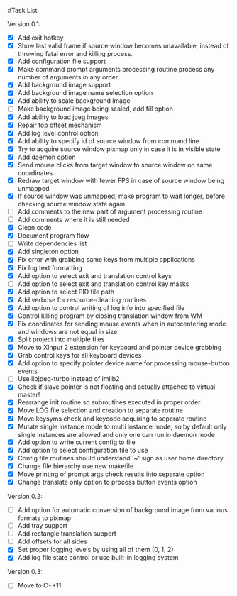 #Task List

Version 0.1:
- [x] Add exit hotkey
- [x] Show last valid frame if source window becomes unavailable,
 instead of throwing fatal error and killing process.
- [x] Add configuration file support
- [x] Make command prompt arguments processing routine process any number of 
arguments in any order
- [x] Add background image support
- [x] Add background image name selection option
- [x] Add ability to scale background image
- [ ] Make background image being scaled, add fill option
- [x] Add ability to load jpeg images
- [x] Repair top offset mechanism
- [x] Add log level control option
- [x] Add ability to specify id of source window from command line
- [x] Try to acquire source window pixmap only in case it is in visible state
- [x] Add daemon option
- [x] Send mouse clicks from target window to source window on same coordinates
- [x] Redraw target window with fewer FPS in case of source window being 
unmapped
- [x] If source window was unmapped, make program to wait longer, before 
checking source window state again
- [ ] Add comments to the new part of argument processing routine
- [ ] Add comments where it is still needed
- [x] Clean code
- [x] Document program flow
- [ ] Write dependencies list
- [x] Add singleton option
- [x] Fix error with grabbing same keys from multiple applications
- [x] Fix log text formatting
- [x] Add option to select exit and translation control keys
- [ ] Add option to select exit and translation control key masks
- [x] Add option to select PID file path
- [x] Add verbose for resource-cleaning routines
- [x] Add option to control writing of log info into specified file
- [x] Control killing program by closing translation window from WM
- [x] Fix coordinates for sending mouse events when in autocentering mode and
 windows are not equal in size
- [x] Split project into multiple files
- [x] Move to XInput 2 extension for keyboard and pointer device grabbing
- [x] Grab control keys for all keyboard devices
- [x] Add option to specify pointer device name for processing mouse-button
 events
- [ ] Use libjpeg-turbo instead of imlib2
- [x] Check if slave pointer is not floating and actually attached to virtual
 master!
- [x] Rearrange init routine so subroutines executed in proper order
- [x] Move LOG file selection and creation to separate routine
- [x] Move keysyms check and keycode acquiring to separate routine
- [x] Mutate single instance mode to multi instance mode, so by default only 
 single instances are allowed and only one can run in daemon mode
- [x] Add option to write current config to file
- [x] Add option to select configuration file to use
- [x] Config file routines should understand '~' sign as user home directory
- [x] Change file hierarchy use new makefile
- [x] Move printing of prompt args check results into separate option
- [x] Change translate only option to process button events option

Version 0.2:
- [ ] Add option for automatic conversion of background image from various
 formats to pixmap
- [ ] Add tray support
- [ ] Add rectangle translation support
- [ ] Add offsets for all sides
- [x] Set proper logging levels by using all of them (0, 1, 2)
- [x] Add log file state control or use built-in logging system

Version 0.3:
- [ ] Move to C++11